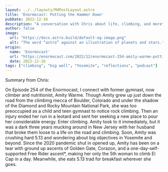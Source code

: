 ```yaml
---
layout: ../../layouts/MdPostLayout.astro
title: 'Enormocast: Putting the Hammer Down'
pubDate: 2022-12-16
description: "A conversation with Chris about life, climbing, and more"
author: false
image: 
  url: "https://docs.astro.build/default-og-image.png"
  alt: "The word “astro” against an illustration of planets and stars."
origin: 
  name: 'Enormocast'
  url: "https://enormocast.com/2022/12/enormocast-254-amity-warme-putting-the-hammer-down/"
  date: 2022-12-16
tags: ["climbing", "big wall", "Yosemite", "reflections", "podcast"]
---
```


Summary from Chris:

On Episode 254 of the Enormocast, I connect with former gymnast, now climber and nutritionist, Amity Warme. Though Amity grew up just down the road from the climbing mecca of Boulder, Colorado and under the shadow of the Diamond and Rocky Mountain National Park, she was too preoccupied as a child and teen gymnast to notice rock climbing. Then an injury ended her run in a leotard and sent her seeking a new place to pour her considerable energy. Enter climbing. Amity took to it immediately, but it was a dark three years mucking around in New Jersey with her husband that broke them loose to a life on the road and climbing. Soon, Amity was crushing hard 5.13 and wondering about big objectives in Yosemite and beyond. Since the 2020 pandemic shut in opened up, Amity has been on a tear with ground up ascents of Golden Gate, Corazon, and a one-day-self-supported Free Rider ascent*, making her only the 5th woman to climb El Cap in a day. Meanwhile, she eats 5.13 trad for breakfast wherever she goes.